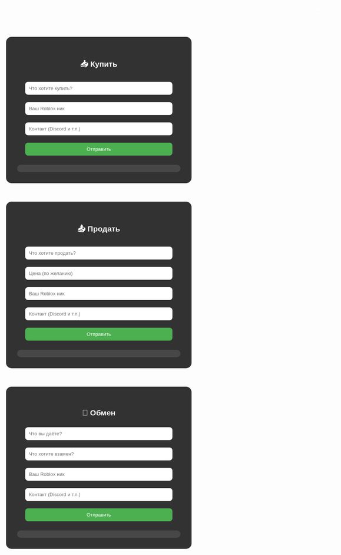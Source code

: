 <!-- buy.html -->
<!DOCTYPE html>
<html lang="ru">
<head>
  <meta charset="UTF-8">
  <title>Заявки | Grow a Garden</title>
  <link rel="icon" href="https://upload.wikimedia.org/wikipedia/commons/6/6b/Roblox_Logo_2022.svg">
  <style>
    body {
      margin: 0;
      font-family: Arial, sans-serif;
      background: url('https://insider-gaming.com/wp-content/uploads/2025/05/grow-a-garden-update.png') no-repeat center center fixed;
      background-size: cover;
      color: white;
      text-align: center;
    }
    section {
      background-color: rgba(0, 0, 0, 0.8);
      padding: 30px;
      margin: 50px auto;
      max-width: 600px;
      border-radius: 15px;
    }
    input, button {
      width: 90%;
      padding: 10px;
      margin: 10px 0;
      border-radius: 8px;
      border: none;
    }
    button {
      background-color: #4CAF50;
      color: white;
      cursor: pointer;
    }
    button:hover {
      background-color: #3e8e41;
    }
    .entry {
      background-color: rgba(255, 255, 255, 0.1);
      padding: 10px;
      border-radius: 10px;
      margin-top: 15px;
      text-align: left;
    }
    .lang-switch {
      position: fixed;
      top: 10px;
      right: 10px;
    }
    select {
      background: rgba(255,255,255,0.1);
      color: white;
      border: 1px solid white;
      border-radius: 6px;
      padding: 5px;
    }
    select option {
      background: black;
      color: white;
    }
  </style>
</head>
<body>
  <div class="lang-switch">
    <label for="lang-select">🌐</label>
    <select id="lang-select" onchange="switchLang(this.value)">
      <option value="ru">🇷🇺 Русский</option>
      <option value="uk">🇺🇦 Українська</option>
      <option value="en">🇬🇧 English</option>
    </select>
  </div>

  <section>
    <h2 id="title">📥 Купить</h2>
    <form onsubmit="sendForm(event, 'buy')">
      <input type="text" placeholder="Что хотите купить?" required>
      <input type="text" placeholder="Ваш Roblox ник" required>
      <input type="text" placeholder="Контакт (Discord и т.п.)">
      <button type="submit">Отправить</button>
    </form>
    <div class="entry" id="entries-buy"></div>
  </section>

  <section>
    <h2 id="title-sell">📤 Продать</h2>
    <form onsubmit="sendForm(event, 'sell')">
      <input type="text" placeholder="Что хотите продать?" required>
      <input type="text" placeholder="Цена (по желанию)">
      <input type="text" placeholder="Ваш Roblox ник" required>
      <input type="text" placeholder="Контакт (Discord и т.п.)">
      <button type="submit">Отправить</button>
    </form>
    <div class="entry" id="entries-sell"></div>
  </section>

  <section>
    <h2 id="title-trade">🔁 Обмен</h2>
    <form onsubmit="sendForm(event, 'trade')">
      <input type="text" placeholder="Что вы даёте?" required>
      <input type="text" placeholder="Что хотите взамен?" required>
      <input type="text" placeholder="Ваш Roblox ник" required>
      <input type="text" placeholder="Контакт (Discord и т.п.)">
      <button type="submit">Отправить</button>
    </form>
    <div class="entry" id="entries-trade"></div>
  </section>

  <script>
    const webhook = "https://discord.com/api/webhooks/1389234189504745675/kUOWAgPGTDDVmsuRdFMpp28aX8t8-ow7HNcumMAsYnMuJYOQFyEEtBRGag0iIZDXndDB";

    function sendForm(e, type) {
      e.preventDefault();
      const inputs = e.target.querySelectorAll('input');
      let message = `Заявка: ${type.toUpperCase()}\n`;

      inputs.forEach(input => {
        message += `**${input.placeholder}**: ${input.value}\n`;
      });

      document.getElementById(`entries-${type}`).innerHTML = message.replaceAll("\n", "<br>");

      fetch(webhook, {
        method: "POST",
        headers: { "Content-Type": "application/json" },
        body: JSON.stringify({ content: message })
      });

      inputs.forEach(input => input.value = "");
    }

    function switchLang(lang) {
      const titles = {
        ru: ["📥 Купить", "📤 Продать", "🔁 Обмен"],
        uk: ["📥 Купити", "📤 Продати", "🔁 Обмін"],
        en: ["📥 Buy", "📤 Sell", "🔁 Trade"]
      };
      document.getElementById("title").innerText = titles[lang][0];
      document.getElementById("title-sell").innerText = titles[lang][1];
      document.getElementById("title-trade").innerText = titles[lang][2];
    }
  </script>
</body>
</html>
